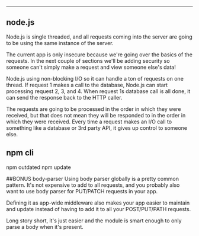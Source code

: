 ---
## node.js 
 Node.js is single threaded, and all requests coming into the server are going to be using the same instance of the server.

 The current app is only insecure because we're going over the basics of the requests.
In the next couple of sections we'll be adding security so someone can't simply make a request and view someone else's data!

 Node.js using non-blocking I/O so it can handle a ton of requests on one thread. 
If request 1 makes a call to the database, Node.js can start processing request 2, 3, and 4.
When request 1s database call is all done, it can send the response back to the HTTP caller.

 The requests are going to be processed in the order in which they were received, but that does not mean they will be responded to in the order in which they were received. 
Every time a request makes an I/O call to something like a database or 3rd party API, it gives up control to someone else.

## npm cli 
npm outdated
npm update

##BONUS body-parser 
Using body parser globally is a pretty common pattern.
It's not expensive to add to all requests, and you probably also want to use body parser for PUT/PATCH requests in your app.

Defining it as app-wide middleware also makes your app easier to maintain and update instead of having to add it to all your POST/PUT/PATH requests.

Long story short, it's just easier and the module is smart enough to only parse a body when it's present.



